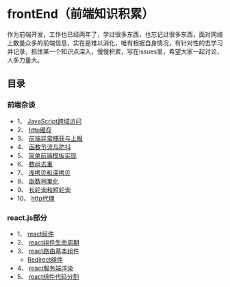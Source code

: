 # frontEnd（前端知识积累）
作为前端开发，工作也已经两年了，学过很多东西，也忘记过很多东西，面对网络上数量众多的前端信息，实在是难以消化，唯有根据自身情况，有针对性的去学习并记录，抓住某一个知识点深入，慢慢积累，写在issues里，希望大家一起讨论，人多力量大。
## 目录
### 前端杂谈
- 1、 [JavaScript跨域访问](https://github.com/andyChenAn/frontEnd/issues/1)
- 2、 [http缓存](https://github.com/andyChenAn/frontEnd/issues/2)
- 3、 [前端异常捕获与上报](https://github.com/andyChenAn/frontEnd/issues/3)
- 4、 [函数节流与防抖](https://github.com/andyChenAn/frontEnd/issues/4)
- 5、 [简单前端模板实现](https://github.com/andyChenAn/frontEnd/issues/5)
- 6、 [数组去重](https://github.com/andyChenAn/frontEnd/issues/6)
- 7、 [浅拷贝和深拷贝](https://github.com/andyChenAn/frontEnd/issues/7)
- 8、 [函数柯里化](https://github.com/andyChenAn/frontEnd/issues/8)
- 9、 [长轮询和短轮询](https://github.com/andyChenAn/frontEnd/issues/9)
- 10、 [http代理](https://github.com/andyChenAn/frontEnd/issues/10)
### react.js部分
- 1、 [react组件](https://github.com/andyChenAn/frontEnd/issues/11)
- 2、 [react组件生命周期](https://github.com/andyChenAn/frontEnd/issues/12)
- 3、 [react路由基本组件](https://github.com/andyChenAn/frontEnd/issues/13)
  - [Redirect组件](https://github.com/andyChenAn/frontEnd/issues/16)
- 4、 [react服务端渲染](https://github.com/andyChenAn/frontEnd/issues/14)
- 5、 [react组件代码分割](https://github.com/andyChenAn/frontEnd/issues/15)
